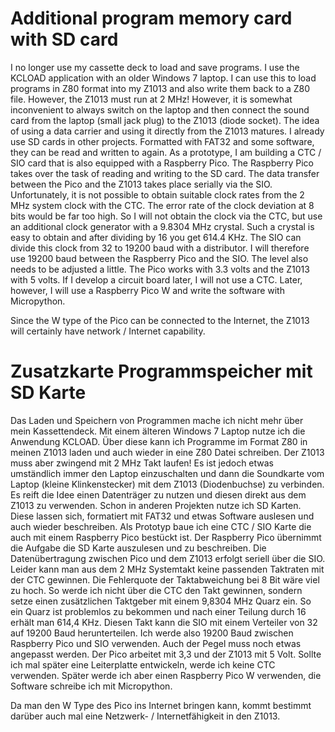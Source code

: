 # Additional program memory card with SD card
I no longer use my cassette deck to load and save programs. I use the KCLOAD application with an older Windows 7 laptop. I can use this to load programs in Z80 format into my Z1013 and also write them back to a Z80 file. However, the Z1013 must run at 2 MHz! However, it is somewhat inconvenient to always switch on the laptop and then connect the sound card from the laptop (small jack plug) to the Z1013 (diode socket).
The idea of using a data carrier and using it directly from the Z1013 matures. I already use SD cards in other projects. Formatted with FAT32 and some software, they can be read and written to again. As a prototype, I am building a CTC / SIO card that is also equipped with a Raspberry Pico. The Raspberry Pico takes over the task of reading and writing to the SD card. The data transfer between the Pico and the Z1013 takes place serially via the SIO. Unfortunately, it is not possible to obtain suitable clock rates from the 2 MHz system clock with the CTC. The error rate of the clock deviation at 8 bits would be far too high. So I will not obtain the clock via the CTC, but use an additional clock generator with a 9.8304 MHz crystal. Such a crystal is easy to obtain and after dividing by 16 you get 614.4 KHz. The SIO can divide this clock from 32 to 19200 baud with a distributor. I will therefore use 19200 baud between the Raspberry Pico and the SIO. The level also needs to be adjusted a little. The Pico works with 3.3 volts and the Z1013 with 5 volts. If I develop a circuit board later, I will not use a CTC. Later, however, I will use a Raspberry Pico W and write the software with Micropython.

Since the W type of the Pico can be connected to the Internet, the Z1013 will certainly have network / Internet capability.



# Zusatzkarte Programmspeicher mit SD Karte
Das Laden und Speichern von Programmen mache ich nicht mehr über mein Kassettendeck. Mit einem älteren Windows 7 Laptop nutze ich die Anwendung KCLOAD. Über diese kann ich Programme im Format Z80 in meinen Z1013 laden und auch wieder in eine Z80 Datei schreiben. Der Z1013 muss aber zwingend mit 2 MHz Takt laufen! Es ist jedoch etwas umständlich immer den Laptop einzuschalten und dann die Soundkarte vom Laptop (kleine Klinkenstecker) mit dem Z1013 (Diodenbuchse) zu verbinden.
Es reift die Idee einen Datenträger zu nutzen und diesen direkt aus dem Z1013 zu verwenden. Schon in anderen Projekten nutze ich SD Karten. Diese lassen sich, formatiert mit FAT32 und etwas Software auslesen und auch wieder beschreiben. Als Prototyp baue ich eine CTC / SIO Karte die auch mit einem Raspberry Pico bestückt ist. Der Raspberry Pico übernimmt die Aufgabe die SD Karte auszulesen und zu beschreiben. Die Datenübertragung zwischen Pico und dem Z1013 erfolgt seriell über die SIO. Leider kann man aus dem 2 MHz Systemtakt keine passenden Taktraten mit der CTC gewinnen. Die Fehlerquote der Taktabweichung bei 8 Bit wäre viel zu hoch. So werde ich nicht über die CTC den Takt gewinnen, sondern setze einen zusätzlichen Taktgeber mit einem 9,8304 MHz Quarz ein. So ein Quarz ist problemlos zu bekommen und nach einer Teilung durch 16 erhält man 614,4 KHz. Diesen Takt kann die SIO mit einem Verteiler von 32 auf 19200 Baud herunterteilen. Ich werde also 19200 Baud zwischen Raspberry Pico und SIO verwenden. Auch der Pegel muss noch etwas angepasst werden. Der Pico arbeitet mit 3,3 und der Z1013 mit 5 Volt. Sollte ich mal später eine Leiterplatte entwickeln, werde ich keine CTC verwenden. Später werde ich aber einen Raspberry Pico W verwenden, die Software schreibe ich mit Micropython.

Da man den W Type des Pico ins Internet bringen kann, kommt bestimmt darüber auch mal eine Netzwerk- / Internetfähigkeit in den Z1013.

